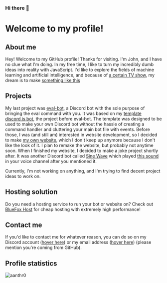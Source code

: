 ### Hi there 👋

# Welcome to my profile!

## About me
Hey! Welcome to my GitHub profile! Thanks for visiting.
I'm John, and I have no clue what I'm doing.
In my free time, I like to turn my incredibly dumb ideas into reality with JavaScript.
I'd like to explore the fields of machine learning and artificial intelligence, and because of [a certain TV show](https://www.imdb.com/title/tt1839578/), my dream is to make [something like this](https://personofinterest.fandom.com/wiki/The_Machine)

## Projects
My last project was [eval-bot](https://github.com/aanthr0/eval-bot), a Discord bot with the sole purpose of bringing the eval command with you. It was based on my [template discord.js bot](https://github.com/aanthr0/djs-template), the project before eval-bot.
The template was designed to be used to make your own Discord bot without the hassle of creating a command handler and cluttering your main bot file with events.
Before those, I was (and still am) interested in website development, so I decided to make [my own website](https://github.com/aanthr0/personal-website), which I don't keep up anymore because I don't like the look of it. I plan to remake the website, but probably not anytime soon.
When I finished my website, I decided to make a joke project shortly after. It was another Discord bot called [Sine Wave](https://github.com/aanthr0/sine-wave) which played [this sound](https://www.youtube.com/watch?v=x0-c4l_tcTQ) in your voice channel after you mentioned it.

Currently, I'm not working on anything, and I'm trying to find decent project ideas to work on.

## Hosting solution
Do you need a hosting service to run your bot or website on?
Check out [BlueFox Host](https://bluefoxhost.com/) for cheap hosting with extremely high performance!

## Contact me
If you'd like to contact me for whatever reason, you can do so on my Discord account ([hover here](https://discord.com/ "aanthr0#7001")) or my email address ([hover here](https://mail.google.com/ "anthromadayt@gmail.com")) (please mention you're coming from GitHub).

## Profile statistics
![aanthr0](https://github-readme-stats.vercel.app/api?username=aanthr0&hide=prs&count_private=true&show_icons=true&title_color=c9d1d9&text_color=c9d1d9&icon_color=6e7681&bg_color=0d1117&locale=en)
